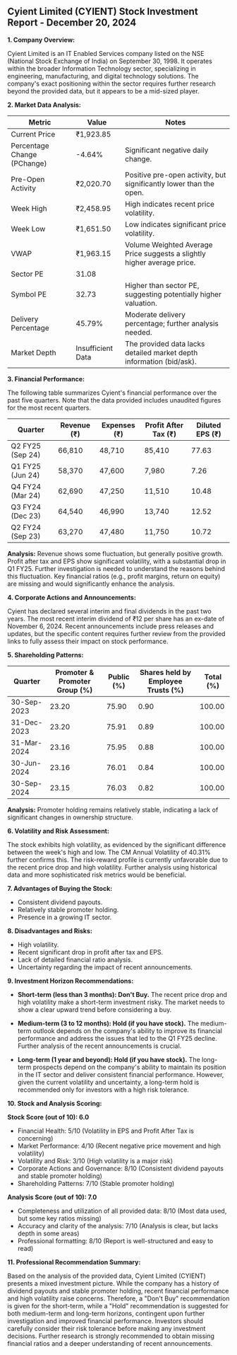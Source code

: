 ## Cyient Limited (CYIENT) Stock Investment Report - December 20, 2024

**1. Company Overview:**

Cyient Limited is an IT Enabled Services company listed on the NSE (National Stock Exchange of India) on September 30, 1998.  It operates within the broader Information Technology sector, specializing in engineering, manufacturing, and digital technology solutions.  The company's exact positioning within the sector requires further research beyond the provided data, but it appears to be a mid-sized player.


**2. Market Data Analysis:**

| Metric                     | Value          | Notes                                                              |
|-----------------------------|-----------------|----------------------------------------------------------------------|
| Current Price               | ₹1,923.85       |                                                                      |
| Percentage Change (PChange) | -4.64%          | Significant negative daily change.                                   |
| Pre-Open Activity          | ₹2,020.70       | Positive pre-open activity, but significantly lower than the open. |
| Week High                    | ₹2,458.95       | High indicates recent price volatility.                              |
| Week Low                     | ₹1,651.50       | Low indicates significant price volatility.                           |
| VWAP                        | ₹1,963.15       | Volume Weighted Average Price suggests a slightly higher average price. |
| Sector PE                   | 31.08           |                                                                      |
| Symbol PE                   | 32.73           | Higher than sector PE, suggesting potentially higher valuation.      |
| Delivery Percentage         | 45.79%          | Moderate delivery percentage; further analysis needed.                |
| Market Depth                | Insufficient Data | The provided data lacks detailed market depth information (bid/ask). |


**3. Financial Performance:**

The following table summarizes Cyient's financial performance over the past five quarters.  Note that the data provided includes unaudited figures for the most recent quarters.

| Quarter      | Revenue (₹) | Expenses (₹) | Profit After Tax (₹) | Diluted EPS (₹) |
|--------------|-------------|-------------|-----------------------|-----------------|
| Q2 FY25 (Sep 24) | 66,810      | 48,710      | 85,410                 | 77.63            |
| Q1 FY25 (Jun 24) | 58,370      | 47,600      | 7,980                  | 7.26             |
| Q4 FY24 (Mar 24) | 62,690      | 47,250      | 11,510                 | 10.48            |
| Q3 FY24 (Dec 23) | 64,540      | 46,990      | 13,740                 | 12.52            |
| Q2 FY24 (Sep 23) | 63,270      | 47,480      | 11,750                 | 10.72            |


**Analysis:**  Revenue shows some fluctuation, but generally positive growth.  Profit after tax and EPS show significant volatility, with a substantial drop in Q1 FY25.  Further investigation is needed to understand the reasons behind this fluctuation.  Key financial ratios (e.g., profit margins, return on equity) are missing and would significantly enhance the analysis.


**4. Corporate Actions and Announcements:**

Cyient has declared several interim and final dividends in the past two years.  The most recent interim dividend of ₹12 per share has an ex-date of November 6, 2024.  Recent announcements include press releases and updates, but the specific content requires further review from the provided links to fully assess their impact on stock performance.


**5. Shareholding Patterns:**

| Quarter      | Promoter & Promoter Group (%) | Public (%) | Shares held by Employee Trusts (%) | Total (%) |
|--------------|-----------------------------|------------|---------------------------------|-----------|
| 30-Sep-2023  | 23.20                        | 75.90      | 0.90                             | 100.00    |
| 31-Dec-2023  | 23.20                        | 75.91      | 0.89                             | 100.00    |
| 31-Mar-2024  | 23.16                        | 75.95      | 0.88                             | 100.00    |
| 30-Jun-2024  | 23.16                        | 76.01      | 0.84                             | 100.00    |
| 30-Sep-2024  | 23.15                        | 76.03      | 0.82                             | 100.00    |

**Analysis:** Promoter holding remains relatively stable, indicating a lack of significant changes in ownership structure.


**6. Volatility and Risk Assessment:**

The stock exhibits high volatility, as evidenced by the significant difference between the week's high and low.  The CM Annual Volatility of 40.31% further confirms this.  The risk-reward profile is currently unfavorable due to the recent price drop and high volatility.  Further analysis using historical data and more sophisticated risk metrics would be beneficial.


**7. Advantages of Buying the Stock:**

* Consistent dividend payouts.
* Relatively stable promoter holding.
* Presence in a growing IT sector.


**8. Disadvantages and Risks:**

* High volatility.
* Recent significant drop in profit after tax and EPS.
* Lack of detailed financial ratio analysis.
* Uncertainty regarding the impact of recent announcements.


**9. Investment Horizon Recommendations:**

* **Short-term (less than 3 months): Don't Buy.** The recent price drop and high volatility make a short-term investment risky.  The market needs to show a clear upward trend before considering a buy.

* **Medium-term (3 to 12 months): Hold (if you have stock).**  The medium-term outlook depends on the company's ability to improve its financial performance and address the issues that led to the Q1 FY25 decline.  Further analysis of the recent announcements is crucial.

* **Long-term (1 year and beyond): Hold (if you have stock).**  The long-term prospects depend on the company's ability to maintain its position in the IT sector and deliver consistent financial performance.  However, given the current volatility and uncertainty, a long-term hold is recommended only for investors with a high risk tolerance.


**10. Stock and Analysis Scoring:**

**Stock Score (out of 10): 6.0**

* Financial Health: 5/10 (Volatility in EPS and Profit After Tax is concerning)
* Market Performance: 4/10 (Recent negative price movement and high volatility)
* Volatility and Risk: 3/10 (High volatility is a major risk)
* Corporate Actions and Governance: 8/10 (Consistent dividend payouts and stable promoter holding)
* Shareholding Patterns: 7/10 (Stable promoter holding)

**Analysis Score (out of 10): 7.0**

* Completeness and utilization of all provided data: 8/10 (Most data used, but some key ratios missing)
* Accuracy and clarity of the analysis: 7/10 (Analysis is clear, but lacks depth in some areas)
* Professional formatting: 8/10 (Report is well-structured and easy to read)


**11. Professional Recommendation Summary:**

Based on the analysis of the provided data, Cyient Limited (CYIENT) presents a mixed investment picture. While the company has a history of dividend payouts and stable promoter holding, recent financial performance and high volatility raise concerns.  Therefore, a "Don't Buy" recommendation is given for the short-term, while a "Hold" recommendation is suggested for both medium-term and long-term horizons, contingent upon further investigation and improved financial performance.  Investors should carefully consider their risk tolerance before making any investment decisions.  Further research is strongly recommended to obtain missing financial ratios and a deeper understanding of recent announcements.

